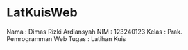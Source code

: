 # LatKuisWeb

Nama : Dimas Rizki Ardiansyah
NIM : 123240123
Kelas : Prak. Pemrogramman Web
Tugas : Latihan Kuis
